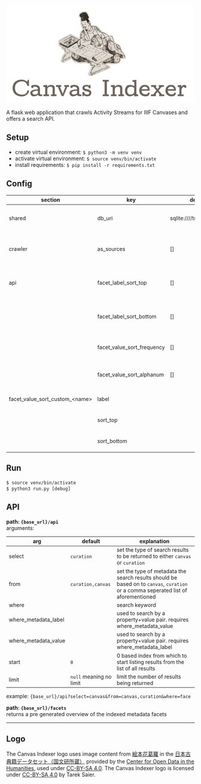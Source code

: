 ![Canvas Indexer](logo_500px.png)

A flask web application that crawls Activity Streams for IIIF Canvases and offers a search API.

## Setup

* create virtual environment: `$ python3 -m venv venv`
* activate virtual environment: `$ source venv/bin/activate`
* install requirements: `$ pip install -r requirements.txt`

## Config

section | key | default | explanation
------- | --- | ------- | -----------
shared | db\_uri | sqlite:////tmp/ci\_tmp.db | a [SQLAlchemy database URI](http://docs.sqlalchemy.org/en/latest/core/engines.html#database-urls) (file system paths have to be absolute)
crawler | as\_sources | [] | comma seperated list of links to [Activity Streams](https://www.w3.org/TR/activitystreams-core/) in form of OrderedCollections
api | facet\_label\_sort\_top | [] | comma seperated list defining the beginning of the list returned for the `/facets` endpoint
&zwnj; | facet\_label\_sort\_bottom | [] | comma seperated list defining the end of the list returned for the `/facets` endpoint
&zwnj; | facet\_value\_sort\_frequency | [] | comma seperated list of facets to be sorted by frequency
&zwnj; | facet\_value\_sort\_alphanum | [] | comma seperated list of facets to be sorted alphanumerically
facet\_value\_sort\_custom\_&lt;name&gt; | label | &zwnj; | facet label for which a custom order is defined
&zwnj; | sort\_top | &zwnj; | comma seperated list defining the beginning
&zwnj; | sort\_bottom | &zwnj; | comma seperated list defining the end

## Run

    $ source venv/bin/activate
    $ python3 run.py [debug]

## API

**path: `{base_url}/api`**  
arguments:

arg | default | explanation
--- | -------- | -----------
select | `curation` | set the type of search results to be returned to either `canvas` or `curation`
from | `curation,canvas` | set the type of metadata the search results should be based on to `canvas`, `curation` or a comma seperated list of aforementioned
where |  | search keyword
where\_metadata\_label |  | used to search by a property+value pair. requires where\_metadata\_value
where\_metadata\_value |  | used to search by a property+value pair. requires where\_metadata\_label
start | `0` | 0 based index from which to start listing results from the list of all results
limit | `null` meaning no limit | limit the number of results being returned

example: `{base_url}/api?select=canvas&from=canvas,curation&where=face`


**path: `{base_url}/facets`**  
returns a pre generated overview of the indexed metadata facets

- - -

## Logo
The Canvas Indexer logo uses image content from [絵本花葛蘿](http://codh.rois.ac.jp/pmjt/book/200015291/) in the [日本古典籍データセット（国文研所蔵）](http://codh.rois.ac.jp/pmjt/book/) provided by the [Center for Open Data in the Humanities](http://codh.rois.ac.jp/), used under [CC-BY-SA 4.0](http://creativecommons.org/licenses/by-sa/4.0/).
The Canvas Indexer logo is licensed under [CC-BY-SA 4.0](http://creativecommons.org/licenses/by-sa/4.0/) by Tarek Saier.
